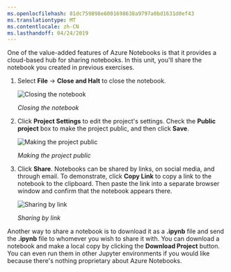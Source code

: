 ```yaml
---
ms.openlocfilehash: 81dc759898e6001698638a9797a0bd1631d0ef43
ms.translationtype: MT
ms.contentlocale: zh-CN
ms.lasthandoff: 04/24/2019
---
```

One of the value-added features of Azure Notebooks is that it provides a cloud-based hub for sharing notebooks. In this unit, you'll share the notebook you created in previous exercises.

1. Select **File** -> **Close and Halt** to close the notebook.

    ![Closing the notebook](../media/7-share-1.png)

    _Closing the notebook_

1. Click **Project Settings** to edit the project's settings. Check the **Public project** box to make the project public, and then click **Save**.

    ![Making the project public](../media/7-share-2.png)

    _Making the project public_

1. Click **Share**. Notebooks can be shared by links, on social media, and through email. To demonstrate, click **Copy Link** to copy a link to the notebook to the clipboard. Then paste the link into a separate browser window and confirm that the notebook appears there.

    ![Sharing by link](../media/7-share-3.png)

    _Sharing by link_

Another way to share a notebook is to download it as a **.ipynb** file and send the **.ipynb** file to whomever you wish to share it with. You can download a notebook and make a local copy by clicking the **Download Project** button. You can even run them in other Jupyter environments if you would like because there's nothing proprietary about Azure Notebooks.
